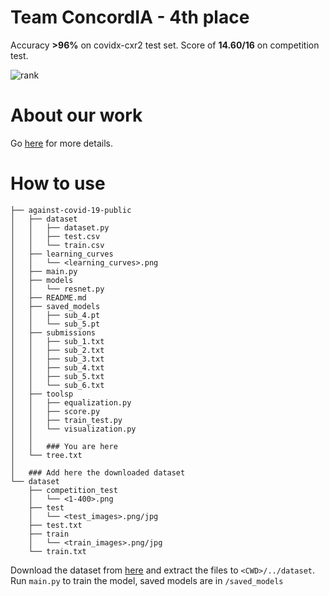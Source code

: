 # Team ConcordIA - 4th place
Accuracy **>96%** on covidx-cxr2 test set. Score of **14.60/16** on competition test. 

![rank](https://gillesschneider.github.io/me/assets/images/rank.png)

# About our work
Go [here](https://gillesschneider.github.io/me/against-covid-19.html) for more details.

# How to use
```
├── against-covid-19-public
│   ├── dataset
│   │   ├── dataset.py
│   │   ├── test.csv
│   │   └── train.csv
│   ├── learning_curves
│   │   └── <learning_curves>.png
│   ├── main.py
│   ├── models
│   │   └── resnet.py
│   ├── README.md
│   ├── saved_models
│   │   ├── sub_4.pt
│   │   └── sub_5.pt
│   ├── submissions
│   │   ├── sub_1.txt
│   │   ├── sub_2.txt
│   │   ├── sub_3.txt
│   │   ├── sub_4.txt
│   │   ├── sub_5.txt
│   │   └── sub_6.txt
│   ├── toolsp
│   │   ├── equalization.py
│   │   ├── score.py
│   │   ├── train_test.py
│   │   └── visualization.py
│   │
│   │   ### You are here
│   └── tree.txt
│
│   ### Add here the downloaded dataset
└── dataset
    ├── competition_test
    │   └── <1-400>.png
    ├── test
    │   └── <test_images>.png/jpg
    ├── test.txt
    ├── train
    │   └── <train_images>.png/jpg
    └── train.txt
```

Download the dataset from [here](https://www.kaggle.com/andyczhao/covidx-cxr2) and extract the files to `<CWD>/../dataset`.
Run `main.py` to train the model, saved models are in `/saved_models`

